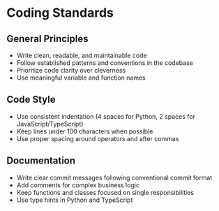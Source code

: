 # Coding Standards

## General Principles
- Write clean, readable, and maintainable code
- Follow established patterns and conventions in the codebase
- Prioritize code clarity over cleverness
- Use meaningful variable and function names

## Code Style
- Use consistent indentation (4 spaces for Python, 2 spaces for JavaScript/TypeScript)
- Keep lines under 100 characters when possible
- Use proper spacing around operators and after commas

## Documentation
- Write clear commit messages following conventional commit format
- Add comments for complex business logic
- Keep functions and classes focused on single responsibilities
- Use type hints in Python and TypeScript